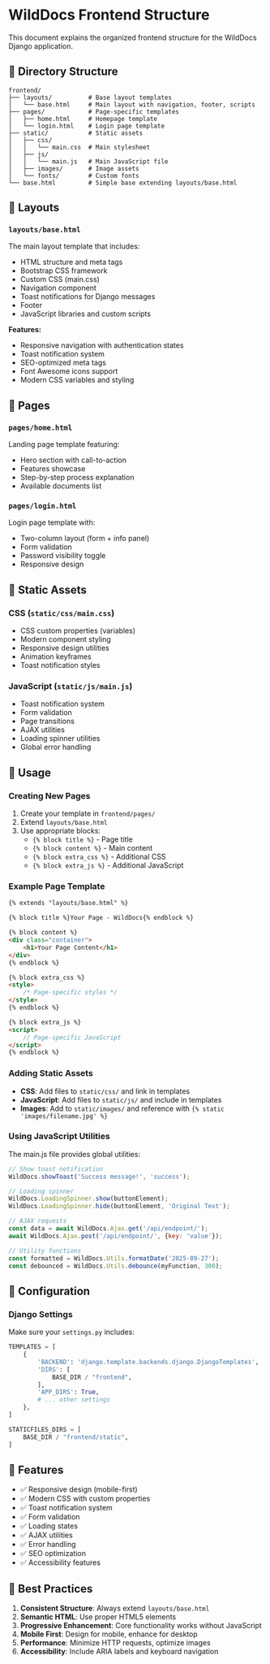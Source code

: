 # WildDocs Frontend Structure

This document explains the organized frontend structure for the WildDocs Django application.

## 📁 Directory Structure

```
frontend/
├── layouts/          # Base layout templates
│   └── base.html     # Main layout with navigation, footer, scripts
├── pages/            # Page-specific templates
│   ├── home.html     # Homepage template
│   └── login.html    # Login page template
├── static/           # Static assets
│   ├── css/
│   │   └── main.css  # Main stylesheet
│   ├── js/
│   │   └── main.js   # Main JavaScript file
│   ├── images/       # Image assets
│   └── fonts/        # Custom fonts
└── base.html         # Simple base extending layouts/base.html
```

## 🎨 Layouts

### `layouts/base.html`
The main layout template that includes:
- HTML structure and meta tags
- Bootstrap CSS framework
- Custom CSS (main.css)
- Navigation component
- Toast notifications for Django messages
- Footer
- JavaScript libraries and custom scripts

**Features:**
- Responsive navigation with authentication states
- Toast notification system
- SEO-optimized meta tags
- Font Awesome icons support
- Modern CSS variables and styling

## 📄 Pages

### `pages/home.html`
Landing page template featuring:
- Hero section with call-to-action
- Features showcase
- Step-by-step process explanation
- Available documents list

### `pages/login.html` 
Login page template with:
- Two-column layout (form + info panel)
- Form validation
- Password visibility toggle
- Responsive design

## 🎨 Static Assets

### CSS (`static/css/main.css`)
- CSS custom properties (variables)
- Modern component styling
- Responsive design utilities
- Animation keyframes
- Toast notification styles

### JavaScript (`static/js/main.js`)
- Toast notification system
- Form validation
- Page transitions
- AJAX utilities
- Loading spinner utilities
- Global error handling

## 🚀 Usage

### Creating New Pages
1. Create your template in `frontend/pages/`
2. Extend `layouts/base.html`
3. Use appropriate blocks:
   - `{% block title %}` - Page title
   - `{% block content %}` - Main content
   - `{% block extra_css %}` - Additional CSS
   - `{% block extra_js %}` - Additional JavaScript

### Example Page Template
```html
{% extends "layouts/base.html" %}

{% block title %}Your Page - WildDocs{% endblock %}

{% block content %}
<div class="container">
    <h1>Your Page Content</h1>
</div>
{% endblock %}

{% block extra_css %}
<style>
    /* Page-specific styles */
</style>
{% endblock %}

{% block extra_js %}
<script>
    // Page-specific JavaScript
</script>
{% endblock %}
```

### Adding Static Assets
- **CSS**: Add files to `static/css/` and link in templates
- **JavaScript**: Add files to `static/js/` and include in templates  
- **Images**: Add to `static/images/` and reference with `{% static 'images/filename.jpg' %}`

### Using JavaScript Utilities
The main.js file provides global utilities:

```javascript
// Show toast notification
WildDocs.showToast('Success message!', 'success');

// Loading spinner
WildDocs.LoadingSpinner.show(buttonElement);
WildDocs.LoadingSpinner.hide(buttonElement, 'Original Text');

// AJAX requests
const data = await WildDocs.Ajax.get('/api/endpoint/');
await WildDocs.Ajax.post('/api/endpoint/', {key: 'value'});

// Utility functions
const formatted = WildDocs.Utils.formatDate('2025-09-27');
const debounced = WildDocs.Utils.debounce(myFunction, 300);
```

## 🔧 Configuration

### Django Settings
Make sure your `settings.py` includes:

```python
TEMPLATES = [
    {
        'BACKEND': 'django.template.backends.django.DjangoTemplates',
        'DIRS': [
            BASE_DIR / "frontend",
        ],
        'APP_DIRS': True,
        # ... other settings
    },
]

STATICFILES_DIRS = [
    BASE_DIR / "frontend/static",
]
```

## 📱 Features

- ✅ Responsive design (mobile-first)
- ✅ Modern CSS with custom properties
- ✅ Toast notification system
- ✅ Form validation
- ✅ Loading states
- ✅ AJAX utilities
- ✅ Error handling
- ✅ SEO optimization
- ✅ Accessibility features

## 🎯 Best Practices

1. **Consistent Structure**: Always extend `layouts/base.html`
2. **Semantic HTML**: Use proper HTML5 elements
3. **Progressive Enhancement**: Core functionality works without JavaScript
4. **Mobile First**: Design for mobile, enhance for desktop
5. **Performance**: Minimize HTTP requests, optimize images
6. **Accessibility**: Include ARIA labels and keyboard navigation